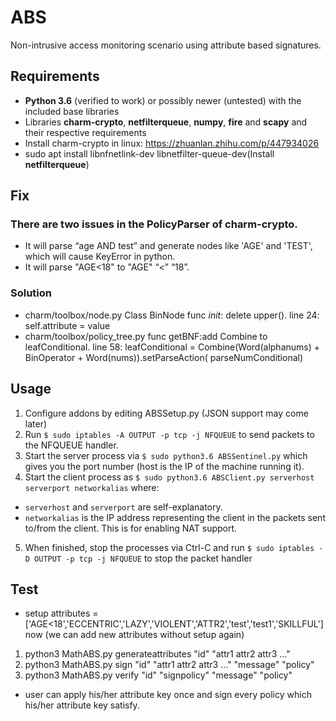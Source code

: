 # ABS

Non-intrusive access monitoring scenario using attribute based signatures.

## Requirements

* **Python 3.6** (verified to work) or possibly newer (untested) with the included base libraries
* Libraries **charm-crypto**, **netfilterqueue**, **numpy**, **fire** and **scapy** and their respective requirements
* Install charm-crypto in linux: https://zhuanlan.zhihu.com/p/447934026
* sudo apt install libnfnetlink-dev libnetfilter-queue-dev(Install **netfilterqueue**)



## Fix
  ### There are two issues in the PolicyParser of charm-crypto.
  * It will parse “age AND test” and generate nodes like 'AGE' and 'TEST', which will cause KeyError in python.
  * It will parse "AGE<18" to "AGE" “<” “18”.
  ### Solution
  * charm/toolbox/node.py   Class BinNode func _init_: delete upper().
     line 24:   self.attribute = value
  * charm/toolbox/policy_tree.py  func getBNF:add Combine to leafConditional.
     line 58: leafConditional = Combine(Word(alphanums) + BinOperator + Word(nums)).setParseAction( parseNumConditional) 
## Usage

1. Configure addons by editing ABSSetup.py (JSON support may come later)
2. Run `$ sudo iptables -A OUTPUT -p tcp -j NFQUEUE` to send packets to the NFQUEUE handler.
3. Start the server process via `$ sudo python3.6 ABSSentinel.py` which gives you the port number (host is the IP of the machine running it).
4. Start the client process as `$ sudo python3.6 ABSClient.py serverhost serverport networkalias` where:
* `serverhost` and `serverport` are self-explanatory.
* `networkalias` is the IP address representing the client in the packets sent to/from the client. This is for enabling NAT support.
5. When finished, stop the processes via Ctrl-C and run `$ sudo iptables -D OUTPUT -p tcp -j NFQUEUE` to stop the packet handler


## Test

*  setup attributes = ['AGE<18','ECCENTRIC','LAZY','VIOLENT','ATTR2','test','test1','SKILLFUL'] now (we can add new attributes without setup again)
1. python3 MathABS.py generateattributes "id" "attr1 attr2 attr3 ..."
2. python3 MathABS.py sign "id" "attr1 attr2 attr3 ..." "message" "policy"
3. python3 MathABS.py verify "id" "signpolicy" "message" "policy"

* user can apply his/her attribute key once and sign every policy which his/her attribute key satisfy.